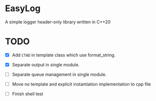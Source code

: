 # EasyLog
A simple logger header-only library written in C++20

# TODO
- [x] Add `CTAD` in template class which use format_string.

- [x] Separate output in single module.

- [ ] Separate queue management in single module.

- [ ] Move no template and explicit instantiation implementation to cpp file

- [ ] Finish shell test
